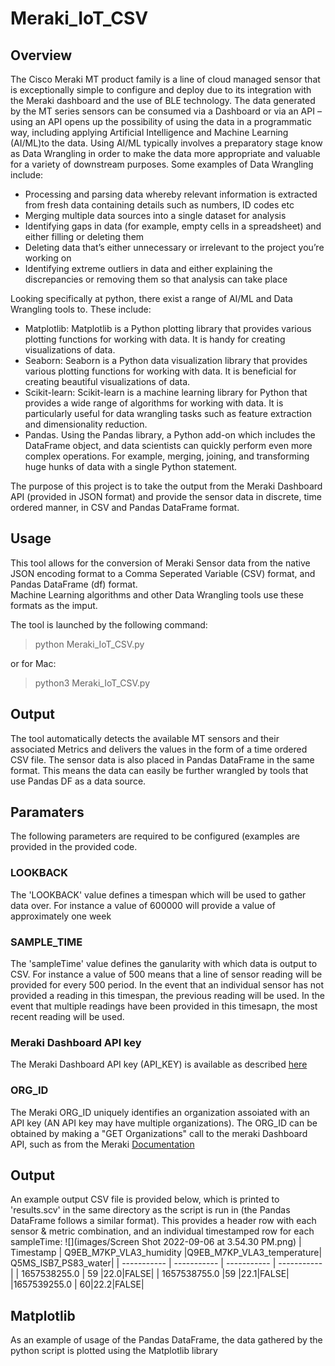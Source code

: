 # Meraki_IoT_CSV
## Overview
The Cisco Meraki MT product family is a line of cloud managed sensor that is exceptionally simple to configure and deploy due to its integration with the Meraki dashboard and the use of BLE technology. The data generated by the MT series sensors can be consumed via a Dashboard or via an API – using an API opens up the possibility of using the data in a programmatic way, including applying Artificial Intelligence and Machine Learning (AI/ML)to the data.
Using AI/ML typically involves a preparatory stage know as Data Wrangling in order to make the data more appropriate and valuable for a variety of downstream purposes.
Some examples of Data Wrangling include:
- Processing and parsing data whereby relevant information is extracted from fresh data containing details such as numbers, ID codes etc
- Merging multiple data sources into a single dataset for analysis
- Identifying gaps in data (for example, empty cells in a spreadsheet) and either filling or deleting them
- Deleting data that’s either unnecessary or irrelevant to the project you’re working on
- Identifying extreme outliers in data and either explaining the discrepancies or removing them so that analysis can take place

Looking specifically at python, there exist a range of AI/ML and Data Wrangling tools to. These include:


- Matplotlib: Matplotlib is a Python plotting library that provides various plotting functions for working with data. It is handy for creating visualizations of data.
- Seaborn: Seaborn is a Python data visualization library that provides various plotting functions for working with data. It is beneficial for creating beautiful visualizations of data.
- Scikit-learn: Scikit-learn is a machine learning library for Python that provides a wide range of algorithms for working with data. It is particularly useful for data wrangling tasks such as feature extraction and dimensionality reduction.
- Pandas. Using the Pandas library, a Python add-on which includes the DataFrame object, and data scientists can quickly perform even more complex operations. For example, merging, joining, and transforming huge hunks of data with a single Python statement.

The purpose of this project is to take the output from the Meraki Dashboard API (provided in JSON format) and provide the sensor data in discrete, time ordered manner, in CSV and Pandas DataFrame format. 


## Usage
This tool allows for the conversion of Meraki Sensor data from the native JSON encoding format to a Comma Seperated Variable (CSV) format, and Pandas DataFrame (df) format.  
Machine Learning algorithms and other Data Wrangling tools use these formats as the imput.

The tool is launched by the following command:  
> python Meraki_IoT_CSV.py    

or for Mac:  
> python3 Meraki_IoT_CSV.py 


## Output
The tool automatically detects the available MT sensors and their associated Metrics and delivers the values in the form of a time ordered CSV file.  The sensor data is also placed in Pandas DataFrame in the same format. This means the data can easily be further wrangled by tools that use Pandas DF as a data source.

## Paramaters
The following parameters are required to be configured (examples are provided in the provided code.

### LOOKBACK
The 'LOOKBACK' value defines a timespan  which will be used to gather data over. For instance a value of 600000 will provide a value of approximately one week

### SAMPLE_TIME
The 'sampleTime' value defines the ganularity with which data is output to CSV. For instance a value of 500 means that a line of sensor reading will be provided for every 500 period. In the event that an individual sensor has not provided a reading in this timespan, the previous reading will be used. In the event that multiple readings have been provided in this timesapn, the most recent reading will be used.

### Meraki Dashboard API key
The Meraki Dashboard API key (API_KEY) is available as described [here](https://documentation.meraki.com/General_Administration/Other_Topics/Cisco_Meraki_Dashboard_API)

### ORG_ID
The Meraki ORG_ID uniquely identifies an organization assoiated with an API key (AN API key may have multiple organizations). The ORG_ID can be obtained by making a "GET Organizations" call to the meraki Dashboard API, such as from the Meraki [Documentation](https://developer.cisco.com/meraki/api-v1/#!get-organizations)

## Output

An example output CSV file is provided below, which is printed to 'results.scv' in the same directory as the script is run in (the Pandas DataFrame follows a similar format). This provides a header row with each sensor & metric combination, and an individual timestamped row for each sampleTime:
![](images/Screen Shot 2022-09-06 at 3.54.30 PM.png)
| Timestamp      | Q9EB_M7KP_VLA3_humidity |Q9EB_M7KP_VLA3_temperature| Q5MS_ISB7_PS83_water|
| ----------- | ----------- | ----------- | ----------- |
| 1657538255.0   | 59       |22.0|FALSE|
| 1657538755.0 |59       |22.1|FALSE|
|1657539255.0 | 60|22.2|FALSE|

## Matplotlib
As an example of usage of the Pandas DataFrame, the data gathered by the python script is plotted using the Matplotlib library
